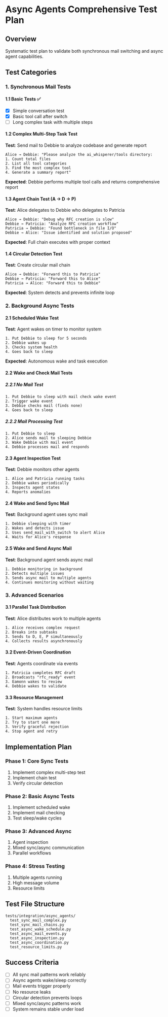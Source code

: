 # Async Agents Comprehensive Test Plan

## Overview
Systematic test plan to validate both synchronous mail switching and async agent capabilities.

## Test Categories

### 1. Synchronous Mail Tests

#### 1.1 Basic Tests ✅
- [x] Simple conversation test
- [x] Basic tool call after switch
- [ ] Long complex task with multiple steps

#### 1.2 Complex Multi-Step Task Test
**Test**: Send mail to Debbie to analyze codebase and generate report
```
Alice → Debbie: "Please analyze the ai_whisperer/tools directory:
1. Count total files
2. List all tool categories
3. Find the most complex tool
4. Generate a summary report"
```
**Expected**: Debbie performs multiple tool calls and returns comprehensive report

#### 1.3 Agent Chain Test (A → D → P)
**Test**: Alice delegates to Debbie who delegates to Patricia
```
Alice → Debbie: "Debug why RFC creation is slow"
Debbie → Patricia: "Analyze RFC creation workflow"
Patricia → Debbie: "Found bottleneck in file I/O"
Debbie → Alice: "Issue identified and solution proposed"
```
**Expected**: Full chain executes with proper context

#### 1.4 Circular Detection Test
**Test**: Create circular mail chain
```
Alice → Debbie: "Forward this to Patricia"
Debbie → Patricia: "Forward this to Alice"
Patricia → Alice: "Forward this to Debbie"
```
**Expected**: System detects and prevents infinite loop

### 2. Background Async Tests

#### 2.1 Scheduled Wake Test
**Test**: Agent wakes on timer to monitor system
```
1. Put Debbie to sleep for 5 seconds
2. Debbie wakes up
3. Checks system health
4. Goes back to sleep
```
**Expected**: Autonomous wake and task execution

#### 2.2 Wake and Check Mail Tests

##### 2.2.1 No Mail Test
```
1. Put Debbie to sleep with mail check wake event
2. Trigger wake event
3. Debbie checks mail (finds none)
4. Goes back to sleep
```

##### 2.2.2 Mail Processing Test
```
1. Put Debbie to sleep
2. Alice sends mail to sleeping Debbie
3. Wake Debbie with mail event
4. Debbie processes mail and responds
```

#### 2.3 Agent Inspection Test
**Test**: Debbie monitors other agents
```
1. Alice and Patricia running tasks
2. Debbie wakes periodically
3. Inspects agent states
4. Reports anomalies
```

#### 2.4 Wake and Send Sync Mail
**Test**: Background agent uses sync mail
```
1. Debbie sleeping with timer
2. Wakes and detects issue
3. Uses send_mail_with_switch to alert Alice
4. Waits for Alice's response
```

#### 2.5 Wake and Send Async Mail
**Test**: Background agent sends async mail
```
1. Debbie monitoring in background
2. Detects multiple issues
3. Sends async mail to multiple agents
4. Continues monitoring without waiting
```

### 3. Advanced Scenarios

#### 3.1 Parallel Task Distribution
**Test**: Alice distributes work to multiple agents
```
1. Alice receives complex request
2. Breaks into subtasks
3. Sends to D, E, P simultaneously
4. Collects results asynchronously
```

#### 3.2 Event-Driven Coordination
**Test**: Agents coordinate via events
```
1. Patricia completes RFC draft
2. Broadcasts "rfc_ready" event
3. Eamonn wakes to review
4. Debbie wakes to validate
```

#### 3.3 Resource Management
**Test**: System handles resource limits
```
1. Start maximum agents
2. Try to start one more
3. Verify graceful rejection
4. Stop agent and retry
```

## Implementation Plan

### Phase 1: Core Sync Tests
1. Implement complex multi-step test
2. Implement chain test
3. Verify circular detection

### Phase 2: Basic Async Tests
1. Implement scheduled wake
2. Implement mail checking
3. Test sleep/wake cycles

### Phase 3: Advanced Async
1. Agent inspection
2. Mixed sync/async communication
3. Parallel workflows

### Phase 4: Stress Testing
1. Multiple agents running
2. High message volume
3. Resource limits

## Test File Structure
```
tests/integration/async_agents/
  test_sync_mail_complex.py
  test_sync_mail_chains.py
  test_async_wake_schedule.py
  test_async_mail_events.py
  test_async_inspection.py
  test_async_coordination.py
  test_resource_limits.py
```

## Success Criteria
- [ ] All sync mail patterns work reliably
- [ ] Async agents wake/sleep correctly
- [ ] Mail events trigger properly
- [ ] No resource leaks
- [ ] Circular detection prevents loops
- [ ] Mixed sync/async patterns work
- [ ] System remains stable under load